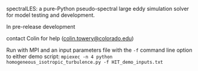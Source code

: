 spectralLES: a pure-Python pseudo-spectral large eddy simulation solver for model testing and development.

In pre-release development

contact Colin for help (colin.towery@colorado.edu)

Run with MPI and an input parameters file with the `-f` command line option to either demo script:
`mpiexec -n 4 python homogeneous_isotropic_turbulence.py -f HIT_demo_inputs.txt`
